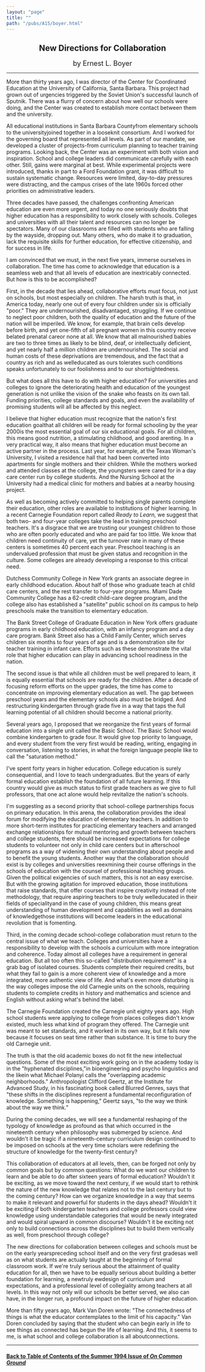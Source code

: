 ```yaml
---
layout: "page"
title: ""
path: "/pubs/A15/boyer.html"
---
```

<main>
<center>
<h2>
New Directions for Collaboration</h2>
<p><font size="+1">by Ernest L.  Boyer</font>
</p></center>
<hr/>
More than thirty years ago, I was director of the Center for  Coordinated
Education at the University of California, Santa Barbara.   This project
had grown out of urgencies triggered by the Soviet  Union's successful
launch of Sputnik.  There was a flurry of concern  about how well our
schools were doing, and the Center was created  to establish more contact
between them and the university.
<p>
All educational institutions in Santa Barbara County­from  elementary
schools to the university­joined together in a loose­knit
consortium.  And I worked for the governing board that represented  all
levels.  As part of our mandate, we developed a cluster of  projects-from
curriculum planning to teacher training programs.   Looking back, the
Center was an experiment with both vision and  inspiration.  School and
college leaders did communicate carefully  with each other.  Still, gains
were marginal at best.  While  experimental projects were introduced,
thanks in part to a Ford  Foundation grant, it was difficult to sustain
systematic change.   Resources were limited, day-to-day pressures were
distracting, and  the campus crises of the late 1960s forced other
priorities on  administrative leaders.
</p><p>
Three decades have passed, the challenges confronting American  education
are even more urgent, and today no one seriously doubts  that higher
education has a responsibility to work closely with  schools.  Colleges
and universities with all their talent and resources  can no longer be
spectators.  Many of our classrooms are filled with  students who are
falling by the wayside, dropping out.  Many others,  who do make it to
graduation, lack the requisite skills for further  education, for
effective citizenship, and for success in life.
</p><p>
I am convinced that we must, in the next five years, immerse  ourselves in
collaboration.  The time has come to acknowledge that  education is a
seamless web and that all levels of education are  inextricably connected.
But how is this to be accomplished?
</p><p>
First, in the decade that lies ahead, collaborative efforts must focus,
not just on schools, but most especially on children.  The harsh truth  is
that, in America today, nearly one out of every four children under  six
is officially "poor." They are undernourished, disadvantaged,  struggling.
If we continue to neglect poor children, both the quality  of education
and the future of the nation will be imperiled.  We  know, for example,
that brain cells develop before birth, and yet  one-fifth of all pregnant
women in this country receive belated  prenatal care­or none at all.
We know that all malnourished babies  are two to three times as likely to
be blind, deaf, or intellectually  deficient, and yet nearly half a
million children are undernourished.   The social and human costs of these
deprivations are tremendous,  and the fact that a country as rich and as
well­educated as ours  tolerates such conditions speaks unfortunately
to our foolishness and  to our shortsightedness.
</p><p>
But what does all this have to do with higher education? For  universities
and colleges to ignore the deteriorating health and  education of the
youngest generation is not unlike the vision of the  snake who feasts on
its own tail.  Funding priorities, college  standards and goals, and even
the availability of promising students  will all be affected by this
neglect.
</p><p>
I believe that higher education must recognize that the nation's first
education goal­that all children will be ready for formal schooling
by  the year 2000­is the most essential goal of our six educational
goals.   For all children, this means good nutrition, a stimulating
childhood,  and good arenting.  In a very practical way, it also means
that higher  education must become an active partner in the process.  Last
year,  for example, at the Texas Woman's University, I visited a residence
hall that had been converted into apartments for single mothers and  their
children.  While the mothers worked and attended classes at  the college,
the youngsters were cared for in a day care center run  by college
students.  And the Nursing School at the University had a  medical clinic
for mothers and babies at a nearby housing project.
</p><p>
As well as becoming actively committed to helping single parents  complete
their education, other roles are available to institutions of  higher
learning.  In a recent Carnegie Foundation report called <i>Ready  to
Learn,</i> we suggest that both two- and four-year colleges take the  lead
in training preschool teachers.  It's a disgrace that we are  trusting our
youngest children to those who are often poorly  educated and who are paid
far too little.  We know that children  need continuity of care, yet the
turnover rate in many of these  centers is sometimes 40 percent each year.
Preschool teaching is an  undervalued profession that must be given status
and recognition in  the culture.  Some colleges are already developing a
response to this  critical need.
</p><p>
Dutchess Community College in New York grants an associate degree  in
early childhood education.  About half of those who graduate teach  at
child care centers, and the rest transfer to four-year programs.   Miami
Dade Community College has a 62-credit child-care degree  program, and the
college also has established a "satellite" public  school on its campus to
help preschools make the transition to  elementary education.
</p><p>
The Bank Street College of Graduate Education in New York offers  graduate
programs in early childhood education, with an infancy  program and a day
care program.  Bank Street also has a Child  Family Center, which serves
children six months to four years of age  and is a demonstration site for
teacher training in infant care.  Efforts  such as these demonstrate the
vital role that higher education can  play in advancing school readiness
in the nation.
</p><p>
The second issue is that while all children must be well prepared to
learn, it is equally essential that schools are ready for the children.
After a decade of focusing reform efforts on the upper grades, the  time
has come to concentrate on improving elementary education as  well.  The
gap between preschool years and the elementary schools  also must be
bridged.  And restructuring kindergarten through grade  five in a way that
taps the full learning potential of all children  should become a national
priority.
</p><p>
Several years ago, I proposed that we reorganize the first years of
formal education into a single unit called the Basic School.  The Basic
School would combine kindergarten to grade four.  It would give top
priority to language, and every student from the very first would be
reading, writing, engaging in conversation, listening to stories, in  what
the foreign language people like to call the "saturation method."
</p><p>
I've spent forty years in higher education.  College education is  surely
consequential, and I love to teach undergraduates.  But the  years of
early formal education establish the foundation of all future  learning.
If this country would give as much status to first grade  teachers as we
give to full professors, that one act alone would help  revitalize the
nation's schools.
</p><p>
I'm suggesting as a second priority that school-college partnerships
focus on primary education.  In this arena, the collaboration provides
the ideal forum for modifying the education of elementary teachers.   In
addition to more short-term institutes for practicing elementary  teachers
and arranged exchange relationships for mutual mentoring  and growth
between teachers and college students, there should be  increased
expectations for college students to volunteer not only in  child care
centers but in afterschool programs as a way of widening  their own
understanding about people and to benefit the young  students.  Another
way that the collaboration should exist is by  colleges and universities
reexmining their course offerings in the  schools of education with the
counsel of professional teaching groups.   Given the political exigencies
of such matters, this is not an easy  exercise.  But with the growing
agitation for improved education,  those institutions that raise
standards, that offer courses that inspire  creativity instead of rote
methodology, that require aspiring teachers  to be truly
well­educated in their fields of speciality­and in the  case of
young children, this means great understanding of human  development and
capabilities as well as domains of knowledge­those  institutions will
become leaders in the educational revolution that is  fomenting.
</p><p>
Third, in the coming decade school-college collaboration must return  to
the central issue of what we teach.  Colleges and universities have  a
responsibility to develop with the schools a curriculum with more
integration and coherence.  Today almost all colleges have a  requirement
in general education.  But all too often this so-called  "distribution
requirement" is a grab bag of isolated courses.  Students  complete their
required credits, but what they fail to gain is a more  coherent view of
knowledge and a more integrated, more authentic  view of life.  And what's
even more disturbing is the way colleges  impose the old Carnegie units on
the schools, requiring students to  complete credits in history and
mathematics and science and English  without asking what's behind the
label.
</p><p>
The Carnegie Foundation created the Carnegie unit eighty years ago.   High
school students were applying to college from places colleges  didn't know
existed, much less what kind of program they offered.   The Carnegie unit
was meant to set standards, and it worked in its  own way, but it fails
now because it focuses on seat time rather than  substance.  It is time to
bury the old Carnegie unit.
</p><p>
The truth is that the old academic boxes do not fit the new  intellectual
questions.  Some of the most exciting work going on in  the academy today
is in the "hyphenated disciplines,"­in  bioengineering and psycho
linguistics and the like­in what Michael  Polanyi calls the
"overlapping academic neighborhoods."  Anthropologist Clifford Geertz, at
the Institute for Advanced Study,  in his fascinating book called Blurred
Genres, says that "these shifts  in the disciplines represent a
fundamental reconfiguration of  knowledge.  Something is happening,"
Geertz says, "to the way we  think about the way we think."
</p><p>
During the coming decades, we will see a fundamental reshaping of  the
typology of knowledge as profound as that which occurred in the
nineteenth century when philosophy was submerged by science.   And
wouldn't it be tragic if a nineteenth-century curriculum design  continued
to be imposed on schools at the very time scholars were  redefining the
structure of knowledge for the twenty-first century?
</p><p>
This collaboration of educators at all levels, then, can be forged not
only by common goals but by common questions: What do we want  our
children to learn and be able to do after sixteen years of formal
education? Wouldn't it be exciting, as we move toward the next  century,
if we would start to rethink the nature of the new  knowledge that relates
not to the last century but to the coming  century? How can we organize
knowledge in a way that seems to  make it relevant and powerful for
students in the days ahead?  Wouldn't it be exciting if both kindergarten
teachers and college  professors could view knowledge using understandable
categories  that would be newly integrated and would spiral upward in
common  discourse? Wouldn't it be exciting not only to build connections
across the disciplines but to build them vertically as well, from
preschool through college?
</p><p>
The new directions for collaboration between colleges and schools  must be
on the early years­preceding school itself and on the very  first
grades­as well as on what students are actually taught at the
beginning of formal classroom work.  If we're truly serious about the
attainment of quality education for all, then we have to be equally
serious about building a better foundation for learning, a new­truly
ew­design of curriculum and expectations, and a professional level
of collegiality among teachers at all levels.  In this way not only will
our schools be better served, we also can have, in the longer run, a
profound impact on the future of higher education.
</p><p>More than fifty years ago, Mark Van Doren wrote: "The  connectedness of
things is what the educator contemplates to the  limit of his capacity."
Van Doren concluded by saying that the  student who can begin early in
life to see things as connected has  begun the life of learning.  And
this, it seems to me, is what school  and college collaboration is all
about­connections.
</p>
<hr/>
<h4><a href="/pubs/A15/">Back to
Table of Contents of the Summer 1994 Issue of <i>On Common
Ground</i></a>
</h4>
</main>
